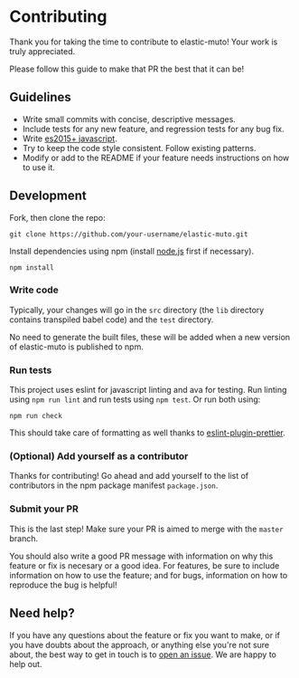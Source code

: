 # Contributing

Thank you for taking the time to contribute to elastic-muto! Your work is truly
appreciated.

Please follow this guide to make that PR the best that it can be!

## Guidelines

* Write small commits with concise, descriptive messages.
* Include tests for any new feature, and regression tests for any bug fix.
* Write [es2015+ javascript][1].
* Try to keep the code style consistent. Follow existing patterns.
* Modify or add to the README if your feature needs instructions on how to use it.

## Development

Fork, then clone the repo:
```
git clone https://github.com/your-username/elastic-muto.git
```

Install dependencies using npm (install [node.js][2] first if necessary).
```
npm install
```

### Write code

Typically, your changes will go in the `src` directory (the `lib` directory
contains transpiled babel code) and the `test` directory.

No need to generate the built files, these will be added when a new version of
elastic-muto is published to npm.

### Run tests

This project uses eslint for javascript linting and ava for testing. Run
linting using `npm run lint` and run tests using `npm test`. Or run both using:
```
npm run check
```
This should take care of formatting as well thanks to [eslint-plugin-prettier][3].

### (Optional) Add yourself as a contributor

Thanks for contributing! Go ahead and add yourself to the list of contributors
in the npm package manifest `package.json`.

### Submit your PR

This is the last step! Make sure your PR is aimed to merge with the `master`
branch.

You should also write a good PR message with information on why this feature or
fix is necesary or a good idea. For features, be sure to include information on
how to use the feature; and for bugs, information on how to reproduce the bug is
helpful!

## Need help?

If you have any questions about the feature or fix you want to make, or if you
have doubts about the approach, or anything else you're not sure about, the best
way to get in touch is to [open an issue][4]. We are happy to help out.

[1]: https://babeljs.io/docs/learn-es2015/
[2]: https://nodejs.org/
[3]: https://github.com/not-an-aardvark/eslint-plugin-prettier
[4]: https://github.com/booleanapp/elastic-muto/issues/new
